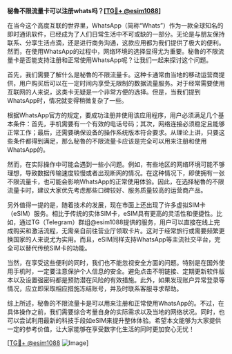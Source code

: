 **秘魯不限流量卡可以注册whats吗？[[TG💪+ @esim1088](https://t.me/s/esim1088)]**

在当今这个高度互联的世界里，WhatsApp（简称“Whats”）作为一款全球知名的即时通讯软件，已经成为了人们日常生活中不可或缺的一部分。无论是与朋友保持联系、分享生活点滴，还是进行商务沟通，这款应用都为我们提供了极大的便利。然而，在使用WhatsApp的过程中，网络环境的选择显得尤为重要。秘魯的不限流量卡是否能支持注册和正常使用WhatsApp呢？让我们一起来探讨这个问题。

首先，我们需要了解什么是秘魯的不限流量卡。这种卡通常由当地的移动运营商提供，用户购买后可以在一定时间内享受无限制的数据流量服务。对于经常需要使用互联网的人来说，这类卡无疑是一个非常方便的选择。但是，当我们提到WhatsApp时，情况就变得稍微复杂了一些。

根据WhatsApp官方的规定，要成功注册并使用该应用程序，用户必须满足几个基本条件：首先，手机需要有一个有效的电话号码；其次，网络连接必须稳定且能够正常工作；最后，还需要确保设备的操作系统版本符合要求。从理论上讲，只要这些条件都得到满足，那么秘魯的不限流量卡应该是完全可以用来注册和使用WhatsApp的。

然而，在实际操作中可能会遇到一些小问题。例如，有些地区的网络环境可能不够理想，导致数据传输速度较慢或者出现断网的情况。在这种情况下，即使拥有一张不限流量卡，也可能会影响WhatsApp的正常使用体验。因此，在选择秘魯的不限流量卡时，建议大家优先考虑那些口碑较好、服务质量较高的运营商产品。

另外值得一提的是，随着技术的发展，现在市面上还出现了许多虚拟SIM卡（eSIM）服务。相比于传统的实体SIM卡，eSIM具有更高的灵活性和便捷性。比如，通过TG（Telegram）群组@esim1088提供的服务，用户可以直接在线上完成购买和激活流程，无需亲自前往营业厅领取卡片。这对于经常旅行或需要频繁更换国家的人来说尤为实用。而且，eSIM同样支持WhatsApp等主流社交平台，完全可以替代传统SIM卡的功能。

当然，在享受这些便利的同时，我们也不能忽视安全方面的问题。特别是在国外使用手机时，一定要注意保护个人信息的安全。避免点击不明链接、定期更新软件版本以及设置强密码都是预防潜在风险的有效措施。此外，如果发现账户异常登录等情况，应立即采取相应措施冻结账号，并及时联系客服寻求帮助。

综上所述，秘魯的不限流量卡是可以用来注册和正常使用WhatsApp的。不过，在具体操作之前，我们需要综合考量自身的实际需求以及当地的网络状况。同时，也可以尝试利用最新的科技手段如eSIM来提升整体体验。希望本文能够为大家提供一定的参考价值，让大家能够在享受数字化生活的同时更加安心无忧！

[[TG💪+ @esim1088](https://t.me/s/esim1088) ![Image](https://i.postimg.cc/4NQfJmqS/Snipaste-2025-05-13-00-14-12.png)]